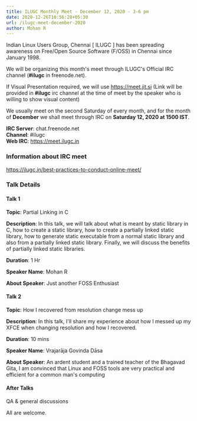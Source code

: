 ```yaml
---
title: ILUGC Monthly Meet - December 12, 2020 - 3-6 pm
date: 2020-12-26T10:56:28+05:30
url: /ilugc-meet-december-2020
author: Mohan R
---
```


Indian Linux Users Group, Chennai [ ILUGC ] has been spreading awareness on
Free/Open Source Software (F/OSS) in Chennai since January 1998.

We will be organizing this month's meet through ILUGC's Official IRC
channel (**#ilugc** in freenode.net).

If Visual Presentation required, we will use https://meet.jit.si (Link
will be provided in **#ilugc** irc channel at the time of meet by the
speaker who is willing to show visual content)

We usually meet on the second Saturday of every month, and for the
month of **December** we shall meet through IRC on **Saturday 12, 2020 at 1500
IST**.

**IRC Server**: chat.freenode.net\
**Channel**: #ilugc\
**Web IRC**: https://meet.ilugc.in

### Information about IRC meet

https://ilugc.in/best-practices-to-conduct-online-meet/


### Talk Details


#### Talk 1

**Topic**: Partial Linking in C

**Description**: In this talk, we will talk about what is meant by static
library in C, how to create a static library, how to create a
partially linked static library, how to generate static executable
from a normal static library and also from a partially linked static
library. Finally, we will discuss the benefits of partially linked
static libraries.

**Duration**: 1 Hr

**Speaker Name**: Mohan R

**About Speaker**: Just another FOSS Enthusiast



#### Talk 2

**Topic**: How I recovered from resolution change mess up

**Description**: In this talk, I'll share my experience about how I messed
up my XFCE when changing resolution and how I recovered.

**Duration**: 10 mins

**Speaker Name**: Vrajarāja Govinda Dāsa

**About Speaker**: An ardent student and a trained teacher of the Bhagavad
Gita, I am convinced that Linux and FOSS tools are very practical and
efficient for a common man's computing

#### After Talks

QA & general discussions


All are welcome.
